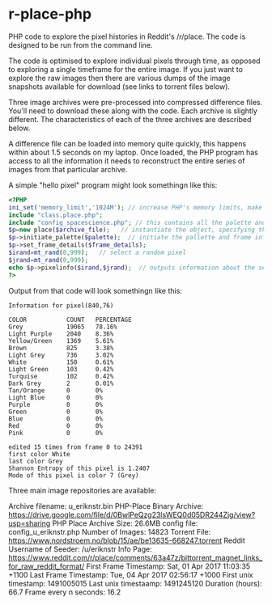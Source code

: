 # r-place-php

PHP code to explore the pixel histories in Reddit's /r/place. The code is designed to be run from the command line.

The code is optimised to explore individual pixels through time, as opposed to exploring a single timeframe for the entire image. If you just want to explore the raw images then there are various dumps of the image snapshots available for download (see links to torrent files below).

Three image archives were pre-processed into compressed difference files. You'll need to download these along with the code. Each archive is slightly different. The characteristics of each of the three archives are described below.

A difference file can be loaded into memory quite quickly, this happens within about 1.5 seconds on my laptop. Once loaded, the PHP program has access to all the information it needs to reconstruct the entire series of images from that particular archive.

A simple "hello pixel" program might look somethingn like this:

```php
<?PHP
ini_set('memory_limit','1024M'); // increase PHP's memory limits, make this even bigger if you have more RAM
include "class.place.php";
include "config_spacescience.php"; // this contains all the palette and frame infrmation for the spacescience archive
$p=new place($archive_file);   // instantiate the object, specifying the archive file to use
$p->initiate_palette($palette);  // initiate the pallette and frame information
$p->set_frame_details($frame_details);
$irand=mt_rand(0,999);   // select a random pixel
$jrand=mt_rand(0,999);
echo $p->pixelinfo($irand,$jrand);  // outputs information about the selected pixel to the console
?>
```

Output from that code will look somethingn like this:


```
Information for pixel(840,76)

COLOR           COUNT   PERCENTAGE
Grey            19065   78.16%
Light Purple    2040    8.36%
Yellow/Green    1369    5.61%
Brown           825     3.38%
Light Grey      736     3.02%
White           150     0.61%
Light Green     103     0.42%
Turquise        102     0.42%
Dark Grey       2       0.01%
Tan/Orange      0       0%
Light Blue      0       0%
Purple          0       0%
Green           0       0%
Blue            0       0%
Red             0       0%
Pink            0       0%

edited 15 times from frame 0 to 24391
first color White
last color Grey
Shannon Entropy of this pixel is 1.2407
Mode of this pixel is color 7 (Grey)

```

Three main image repositories are available:

Archive filename:	u_eriknstr.bin
PHP-Place Binary Archive:	https://drive.google.com/file/d/0BwlPeQzg23lsWEQ0d05DR244Zjg/view?usp=sharing
PHP Place Archive Size:	26.6MB
config file: config_u_eriknstr.php
Number of Images:	14823
Torrent File:	https://www.nordstroem.no/blob/15/ae/be13635-668247.torrent
Reddit Username of Seeder:	/u/eriknstr
Info Page:	https://www.reddit.com/r/place/comments/63a47z/bittorrent_magnet_links_for_raw_reddit_format/
First Frame Timestamp:	Sat, 01 Apr 2017 11:03:35 +1100
Last Frame Timestamp:	Tue, 04 Apr 2017 02:56:17 +1000
First unix timestamp:	1491005015
Last unix timestaamp:	1491245120
Duration (hours):	66.7
Frame every n seconds:	16.2



